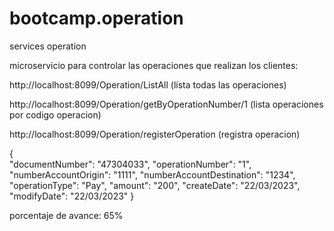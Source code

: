 # bootcamp.operation
services operation

microservicio para controlar las operaciones que realizan los clientes:

http://localhost:8099/Operation/ListAll (lista todas las operaciones)

http://localhost:8099/Operation/getByOperationNumber/1 (lista operaciones por codigo operacion)

http://localhost:8099/Operation/registerOperation (registra operacion)


{    
"documentNumber": "47304033",
"operationNumber": "1",
"numberAccountOrigin": "1111",
"numberAccountDestination": "1234",
"operationType": "Pay",
"amount": "200",
"createDate": "22/03/2023",
"modifyDate": "22/03/2023"
}

porcentaje de avance: 65% 